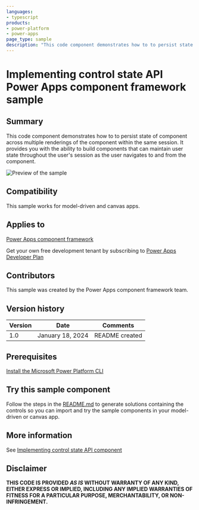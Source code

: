 ```yaml
---
languages:
- typescript
products:
- power-platform
- power-apps
page_type: sample
description: "This code component demonstrates how to to persist state of component across multiple renderings of the component within the same session. It provides you with the ability to build components that can maintain user state throughout the user's session as the user navigates to and from the component."
---
```

# Implementing control state API Power Apps component framework sample

## Summary

This code component demonstrates how to to persist state of component across multiple renderings of the component within the same session. It provides you with the ability to build components that can maintain user state throughout the user's session as the user navigates to and from the component.

![Preview of the sample](https://learn.microsoft.com/power-apps/developer/component-framework/media/control-state-api.png)

## Compatibility

This sample works for model-driven and canvas apps.

## Applies to

[Power Apps component framework](https://learn.microsoft.com/power-apps/developer/component-framework/overview)

Get your own free development tenant by subscribing to [Power Apps Developer Plan](https://learn.microsoft.com/power-platform/developer/plan)

## Contributors

This sample was created by the Power Apps component framework team.

## Version history

Version|Date|Comments
-------|----|--------
1.0|January 18, 2024|README created

## Prerequisites

[Install the Microsoft Power Platform CLI](https://learn.microsoft.com/power-platform/developer/cli/introduction)

## Try this sample component

Follow the steps in the [README.md](../README.md) to generate solutions containing the controls so you can import and try the sample components in your model-driven or canvas app.

## More information

See [Implementing control state API component](https://learn.microsoft.com/power-apps/developer/component-framework/sample-controls/control-state-api)


## Disclaimer

**THIS CODE IS PROVIDED *AS IS* WITHOUT WARRANTY OF ANY KIND, EITHER EXPRESS OR IMPLIED, INCLUDING ANY IMPLIED WARRANTIES OF FITNESS FOR A PARTICULAR PURPOSE, MERCHANTABILITY, OR NON-INFRINGEMENT.**